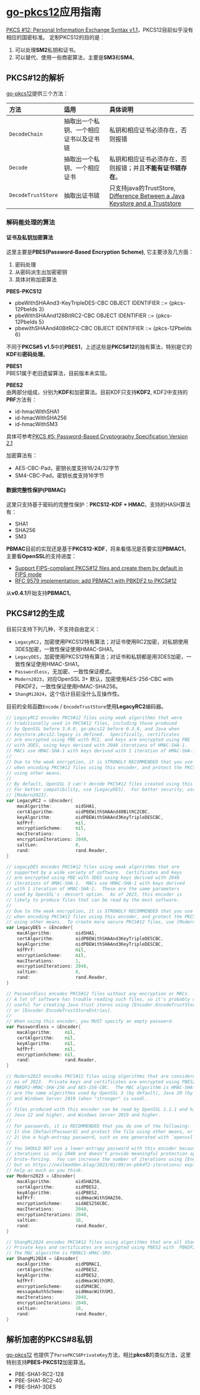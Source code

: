 # [go-pkcs12](https://github.com/emmansun/go-pkcs12)应用指南
[PKCS #12: Personal Information Exchange Syntax v1.1](https://datatracker.ietf.org/doc/html/rfc7292)，PKCS12目前似乎没有相应的国密标准。
定制PKCS12的目的是：
1. 可以处理**SM2**私钥和证书。
2. 可以替代、使用一些商密算法，主要是**SM3**和**SM4**。

## PKCS#12的解析
[go-pkcs12](https://github.com/emmansun/go-pkcs12)提供三个方法：

| 方法 | 适用 | 具体说明 |  
| :--- | :--- | :--- |  
| ```DecodeChain``` | 抽取出一个私钥、一个相应证书以及证书链 | 私钥和相应证书必须存在，否则报错 |  
| ```Decode``` | 抽取出一个私钥、一个相应证书 | 私钥和相应证书必须存在，否则报错；并且**不能有证书链存在**。 |  
| ```DecodeTrustStore``` | 抽取出证书链 | 只支持java的TrustStore, [Difference Between a Java Keystore and a Truststore](https://www.baeldung.com/java-keystore-truststore-difference) |  

### 解码能处理的算法

#### 证书及私钥加密算法
这里主要是**PBES(Password-Based Encryption Scheme)**, 它主要涉及几方面：  
1. 密码处理  
2. 从密码派生出加密密钥
3. 具体对称加密算法

**PBES-PKCS12**
* pbeWithSHAAnd3-KeyTripleDES-CBC OBJECT IDENTIFIER ::= {pkcs-12PbeIds 3}
* pbeWithSHAAnd128BitRC2-CBC      OBJECT IDENTIFIER ::= {pkcs-12PbeIds 5}
* pbewithSHAAnd40BitRC2-CBC       OBJECT IDENTIFIER ::= {pkcs-12PbeIds 6}  

不同于**PKCS#5 v1.5**中的**PBES1**，上述这些是**PKCS#12**的独有算法，特别是它的**KDF**和**密码处理**。

**PBES1**  
PBES1属于老旧遗留算法，目前版本未实现。

**PBES2**  
由两部分组成，分别为**KDF**和加密算法。目前KDF只支持**KDF2**, KDF2中支持的**PRF**方法有：
* id-hmacWithSHA1
* id-hmacWithSHA256
* id-hmacWithSM3

具体可参考[PKCS #5: Password-Based Cryptography Specification Version 2.1](https://datatracker.ietf.org/doc/html/rfc8018)

加密算法有：  
* AES-CBC-Pad，密钥长度支持16/24/32字节
* SM4-CBC-Pad，密钥长度支持16字节

#### 数据完整性保护(PBMAC)
这里只支持基于密码的完整性保护：**PKCS12-KDF + HMAC**。支持的HASH算法有：
* SHA1
* SHA256
* SM3

**PBMAC**目前的实现还是基于**PKCS12-KDF**，将来看情况是否要实现**PBMAC1**，主要看**OpenSSL**的支持进度：
* [Support FIPS-compliant PKCS#12 files and create them by default in FIPS mode](https://github.com/openssl/openssl/issues/24546)
* [RFC 9579 implementation: add PBMAC1 with PBKDF2 to PKCS#12](https://github.com/openssl/openssl/pull/24577)

从**v0.4.1**开始支持**PBMAC1**。

## PKCS#12的生成
目前只支持下列几种，不支持自由定义：

* ```LegacyRC2```，加密使用PKCS12特有算法；对证书使用RC2加密，对私钥使用3DES加密，一致性保证使用HMAC-SHA1。
* ```LegacyDES```，加密使用PKCS12特有算法；对证书和私钥都是用3DES加密，一致性保证使用HMAC-SHA1。
* ```Passwordless```，无加密、一致性保证模式。
* ```Modern2023```，对应OpenSSL 3+ 默认，加密使用AES-256-CBC with PBKDF2，一致性保证使用HMAC-SHA256。
* ```ShangMi2024```，这个估计目前没什么互操作性。

目前的全局函数```Encode``` / ```EncodeTrustStore```使用**LegacyRC2**编码器。

```go
// LegacyRC2 encodes PKCS#12 files using weak algorithms that were
// traditionally used in PKCS#12 files, including those produced
// by OpenSSL before 3.0.0, go-pkcs12 before 0.3.0, and Java when
// keystore.pkcs12.legacy is defined.  Specifically, certificates
// are encrypted using PBE with RC2, and keys are encrypted using PBE
// with 3DES, using keys derived with 2048 iterations of HMAC-SHA-1.
// MACs use HMAC-SHA-1 with keys derived with 1 iteration of HMAC-SHA-1.
//
// Due to the weak encryption, it is STRONGLY RECOMMENDED that you use [DefaultPassword]
// when encoding PKCS#12 files using this encoder, and protect the PKCS#12 files
// using other means.
//
// By default, OpenSSL 3 can't decode PKCS#12 files created using this encoder.
// For better compatibility, use [LegacyDES].  For better security, use
// [Modern2023].
var LegacyRC2 = &Encoder{
	macAlgorithm:         oidSHA1,
	certAlgorithm:        oidPBEWithSHAAnd40BitRC2CBC,
	keyAlgorithm:         oidPBEWithSHAAnd3KeyTripleDESCBC,
	kdfPrf:               nil,
	encryptionScheme:     nil,
	macIterations:        1,
	encryptionIterations: 2048,
	saltLen:              8,
	rand:                 rand.Reader,
}

// LegacyDES encodes PKCS#12 files using weak algorithms that are
// supported by a wide variety of software.  Certificates and keys
// are encrypted using PBE with 3DES using keys derived with 2048
// iterations of HMAC-SHA-1.  MACs use HMAC-SHA-1 with keys derived
// with 1 iteration of HMAC-SHA-1.  These are the same parameters
// used by OpenSSL's -descert option.  As of 2023, this encoder is
// likely to produce files that can be read by the most software.
//
// Due to the weak encryption, it is STRONGLY RECOMMENDED that you use [DefaultPassword]
// when encoding PKCS#12 files using this encoder, and protect the PKCS#12 files
// using other means.  To create more secure PKCS#12 files, use [Modern2023].
var LegacyDES = &Encoder{
	macAlgorithm:         oidSHA1,
	certAlgorithm:        oidPBEWithSHAAnd3KeyTripleDESCBC,
	keyAlgorithm:         oidPBEWithSHAAnd3KeyTripleDESCBC,
	kdfPrf:               nil,
	encryptionScheme:     nil,
	macIterations:        1,
	encryptionIterations: 2048,
	saltLen:              8,
	rand:                 rand.Reader,
}

// Passwordless encodes PKCS#12 files without any encryption or MACs.
// A lot of software has trouble reading such files, so it's probably only
// useful for creating Java trust stores using [Encoder.EncodeTrustStore]
// or [Encoder.EncodeTrustStoreEntries].
//
// When using this encoder, you MUST specify an empty password.
var Passwordless = &Encoder{
	macAlgorithm:     nil,
	certAlgorithm:    nil,
	keyAlgorithm:     nil,
	kdfPrf:           nil,
	encryptionScheme: nil,
	rand:             rand.Reader,
}

// Modern2023 encodes PKCS#12 files using algorithms that are considered modern
// as of 2023.  Private keys and certificates are encrypted using PBES2 with
// PBKDF2-HMAC-SHA-256 and AES-256-CBC.  The MAC algorithm is HMAC-SHA-2.  These
// are the same algorithms used by OpenSSL 3 (by default), Java 20 (by default),
// and Windows Server 2019 (when "stronger" is used).
//
// Files produced with this encoder can be read by OpenSSL 1.1.1 and higher,
// Java 12 and higher, and Windows Server 2019 and higher.
//
// For passwords, it is RECOMMENDED that you do one of the following:
// 1) Use [DefaultPassword] and protect the file using other means, or
// 2) Use a high-entropy password, such as one generated with `openssl rand -hex 16`.
//
// You SHOULD NOT use a lower-entropy password with this encoder because the number of KDF
// iterations is only 2048 and doesn't provide meaningful protection against
// brute-forcing.  You can increase the number of iterations using [Encoder.WithIterations],
// but as https://neilmadden.blog/2023/01/09/on-pbkdf2-iterations/ explains, this doesn't
// help as much as you think.
var Modern2023 = &Encoder{
	macAlgorithm:         oidSHA256,
	certAlgorithm:        oidPBES2,
	keyAlgorithm:         oidPBES2,
	kdfPrf:               oidHmacWithSHA256,
	encryptionScheme:     oidAES256CBC,	
	macIterations:        2048,
	encryptionIterations: 2048,
	saltLen:              16,
	rand:                 rand.Reader,
}

// ShangMi2024 encodes PKCS#12 files using algorithms that are all ShangMi.
// Private keys and certificates are encrypted using PBES2 with	 PBKDF2-HMAC-SM3 and SM4-CBC.
// The MAC algorithm is PBMAC1-HMAC-SM3.
var ShangMi2024 = &Encoder{
	macAlgorithm:         oidPBMAC1,
	certAlgorithm:        oidPBES2,
	keyAlgorithm:         oidPBES2,
	kdfPrf:               oidHmacWithSM3,
	encryptionScheme:     oidSM4CBC,
	messageAuthScheme:    oidHmacWithSM3,
	macIterations:        2048,
	encryptionIterations: 2048,
	saltLen:              16,
	rand:                 rand.Reader,
}
```

## 解析加密的PKCS#8私钥
[go-pkcs12](https://github.com/emmansun/go-pkcs12) 也提供了```ParsePKCS8PrivateKey```方法，相比**pkcs8**的类似方法，这里特别支持**PBES-PKCS12**加密算法。
* PBE-SHA1-RC2-128
* PBE-SHA1-RC2-40
* PBE-SHA1-3DES
